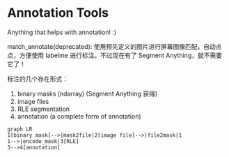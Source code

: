 # Annotation Tools

Anything that helps with annotation! :)

match_annotate(deprecated): 使用预先定义的图片进行屏幕图像匹配，自动点点，方便使用 labelme 进行标注。不过现在有了 Segment Anything，就不需要它了！ 

标注的几个存在形式：
1. binary masks (ndarray) (Segment Anything 获得)
2. image files
3. RLE segmentation
4. annotation (a complete form of annotation)

```mermaid
graph LR
1[binary mask]-->|mask2file|2[image file]-->|file2mask|1
1-->|encode_mask|3[RLE]
3-->4[annotation]
```